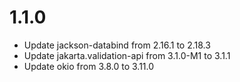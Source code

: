 # 1.1.0

- Update jackson-databind from 2.16.1 to 2.18.3
- Update jakarta.validation-api from 3.1.0-M1 to 3.1.1
- Update okio from 3.8.0 to 3.11.0